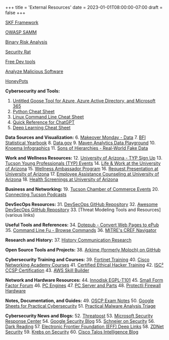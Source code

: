 +++
title = 'External Resources'
date = 2023-01-01T08:00:00-07:00
draft = false
+++


[SKF Framework](https://github.com/Security-Knowledge-Framework/SKF-requirements-tool)

[OWASP SAMM](https://owaspsamm.org/resources/)

[Binary Risk Analysis](https://binary.protect.io)

[Security Rat](https://owasp.org/www-project-securityrat/)

[Free Dev tools](https://github.com/ripienaar/free-for-dev)

[Analyze Malicious Software](https://zeltser.com/malware-analysis-cheat-sheet/)

[HoneyPots](https://github.com/paralax/awesome-honeypots)





**Cybersecurity and Tools:**
1. [Untitled Goose Tool for Azure, Azure Active Directory, and Microsoft 365](https://www.cisa.gov/news-events/alerts/2023/03/23/untitled-goose-tool-aids-hunt-and-incident-response-azure-azure-active-directory-and-microsoft-365)
2. [Python Cheat Sheet](https://www.pythoncheatsheet.org/)
3. [Linux Command Line Cheat Sheet](https://cheatography.com/davechild/cheat-sheets/linux-command-line/)
4. [Quick Reference for ChatGPT](https://quickref.me/chatgpt.html)
5. [Deep Learning Cheat Sheet](https://stanford.edu/~shervine/teaching/cs-229/cheatsheet-deep-learning)

**Data Sources and Visualization:**
6. [Makeover Monday - Data](https://www.makeovermonday.co.uk/data/)
7. [BFI Statistical Yearbook](https://www.bfi.org.uk/industry-data-insights/statistical-yearbook)
8. [Data.gov](https://data.gov/)
9. [Maven Analytics Data Playground](https://www.mavenanalytics.io/data-playground)
10. [Knoema Infographics](https://knoema.com/infographics)
11. [Sons of Hierarchies - Real-World Fake Data](https://sonsofhierarchies.com/real-world-fake-data/)

**Work and Wellness Resources:**
12. [University of Arizona - TYP Sign Up](https://olod.arizona.edu/typ)
13. [Tucson Young Professionals (TYP) Events](https://tucsonyoungprofessionals.com/event/typ-connects-moca/)
14. [Life & Work at the University of Arizona](https://lifework.arizona.edu/)
15. [Wellness Ambassador Program](https://lifework.arizona.edu/wellnessatwork)
16. [Request Presentation at University of Arizona](https://lifework.arizona.edu/events-more/request-presentation)
17. [Employee Assistance Counseling at University of Arizona](https://lifework.arizona.edu/employee-assistance-counseling)
18. [Health Screenings at University of Arizona](https://lifework.arizona.edu/health-screenings)

**Business and Networking:**
19. [Tucson Chamber of Commerce Events](https://business.tucsonchamber.org/events)
20. [Connecting Tucson Podcasts](https://podcasts.markbishopmedia.com/category/connecting-tucson/)


**DevSecOps Resources:**
31. [DevSecOps GitHub Repository](https://github.com/hahwul/DevSecOps)
32. [Awesome DevSecOps GitHub Repository](https://github.com/TaptuIT/awesome-devsecops)
33. [Threat Modeling Tools and Resources](various links)

**Useful Tools and References:**
34. [Dotepub - Convert Web Pages to ePub](https://dotepub.com/)
35. [Command Line Fu - Browse Commands](https://www.commandlinefu.com/commands/browse)
36. [MITRE's CREF Navigator](https://crefnavigator.mitre.org/navigator)

**Research and History:**
37. [History Communication Research](https://historycommunication.com/research/)

**Open Source Tools and Projects:**
38. [Arkime (formerly Moloch) on GitHub](https://github.com/arkime/arkime)

**Cybersecurity Training and Courses:**
39. [Fortinet Training](https://training.fortinet.com/)
40. [Cisco Networking Academy Courses](https://www.netacad.com/courses/)
41. [Certified Ethical Hacker Training](https://codered.eccouncil.org/course/ethical-hacking-essentials)
42. [ISC² CCSP Certification](https://www.isc2.org/Certifications/CC)
43. [AWS Skill Builder](https://explore.skillbuilder.aws/learn/signin)

**Network and Hardware Resources:**
44. [Innodisk EGPL-T101](https://www.innodisk.com/en/products/embedded-peripheral/communication/egpl-t101)
45. [Small Form Factor Forum](https://smallformfactor.net/forum/)
46. [PC Engines](http://pcengines.ch/)
47. [PC Server and Parts](http://pcserverandparts.com/)
48. [Protectli Firewall Hardware](https://protectli.com/product/fw6d/)

**Notes, Documentation, and Guides:**
49. [OSCP Exam Notes](https://oscpnotes.infosecsanyam.in/)
50. [Google Sheets for Practical Cybersecurity](https://docs.google.com/spreadsheets/u/1/d/1dwSMIAPIam0PuRBkCiDI88pU3yzrqqHkDtBngUHNCw8/htmlview)
51. [Practical Malware Analysis Triage](https://academy.tcm-sec.com/p/practical-malware-analysis-triage)

**Cybersecurity News and Blogs:**
52. [Threatpost](https://threatpost.com/)
53. [Microsoft Security Response Center](https://msrc.microsoft.com/update-guide/)
54. [Google Security Blog](https://security.googleblog.com/)
55. [Schneier on Security](https://www.schneier.com/)
56. [Dark Reading](https://www.darkreading.com/)
57. [Electronic Frontier Foundation (EFF) Deep Links](https://www.eff.org/deeplinks)
58. [ZDNet Security](https://www.zdnet.com/blog/security/)
59. [Krebs on Security](https://krebsonsecurity.com/)
60. [Cisco Talos Intelligence Blog](https://blog.talosintelligence.com/)
